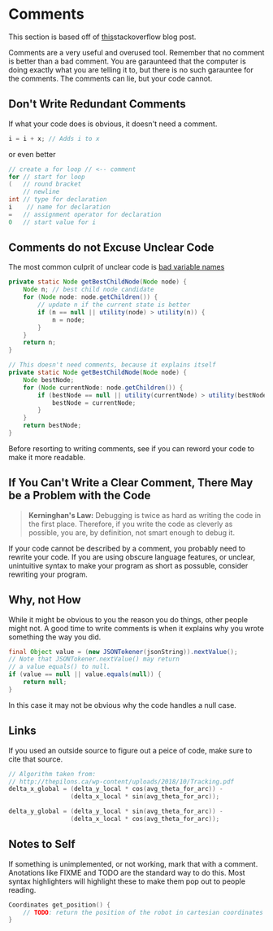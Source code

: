 # Comments
This section is based off of [this](https://stackoverflow.blog/2021/12/23/best-practices-for-writing-code-comments/)stackoverflow blog post.

Comments are a very useful and overused tool. Remember that no comment is better than a bad comment. You are garaunteed that the computer is doing exactly what you are telling it to, but there is no such garauntee for the comments. The comments can lie, but your code cannot.

## Don't Write Redundant Comments
If what your code does is obvious, it doesn't need a comment.

```cpp
i = i + x; // Adds i to x
```
or even better
```cpp
// create a for loop // <-- comment
for // start for loop
(   // round bracket
    // newline
int // type for declaration
i    // name for declaration
=   // assignment operator for declaration
0   // start value for i
```
## Comments do not Excuse Unclear Code
The most common culprit of unclear code is [bad variable names](descriptive_variables.md)
```java
private static Node getBestChildNode(Node node) {
    Node n; // best child node candidate
    for (Node node: node.getChildren()) {
        // update n if the current state is better
        if (n == null || utility(node) > utility(n)) {
            n = node;
        }
    }
    return n;
}

// This doesn't need comments, because it explains itself
private static Node getBestChildNode(Node node) {
    Node bestNode;
    for (Node currentNode: node.getChildren()) {
        if (bestNode == null || utility(currentNode) > utility(bestNode)) {
            bestNode = currentNode;
        }
    }
    return bestNode;
}
```
Before resorting to writing comments, see if you can reword your code to make it more readable.

## If You Can't Write a Clear Comment, There May be a Problem with the Code
> **Kerninghan's Law:**
 Debugging is twice as hard as writing the code in the first place. Therefore, if you write the code as cleverly as possible, you are, by definition, not smart enough to debug it.

If your code cannot be described by a comment, you probably need to rewrite your code. If you are using obscure language features, or unclear, unintuitive syntax to make your program as short as possuble, consider rewriting your program.

## Why, not How
While it might be obvious to you the reason you do things, other people might not. A good time to write comments is when it explains why you wrote something the way you did.

```java
final Object value = (new JSONTokener(jsonString)).nextValue();
// Note that JSONTokener.nextValue() may return
// a value equals() to null.
if (value == null || value.equals(null)) {
    return null;
}
```
In this case it may not be obvious why the code handles a null case.

## Links
If you used an outside source to figure out a peice of code, make sure to cite that source.
```cpp
// Algorithm taken from:
// http://thepilons.ca/wp-content/uploads/2018/10/Tracking.pdf
delta_x_global = (delta_y_local * cos(avg_theta_for_arc)) -
                 (delta_x_local * sin(avg_theta_for_arc));

delta_y_global = (delta_y_local * sin(avg_theta_for_arc)) -
                 (delta_x_local * cos(avg_theta_for_arc));
```

## Notes to Self
If something is unimplemented, or not working, mark that with a comment. Anotations like FIXME and TODO are the standard way to do this. Most syntax highlighters will highlight these to make them pop out to people reading.
```cpp
Coordinates get_position() {
    // TODO: return the position of the robot in cartesian coordinates
}

```


